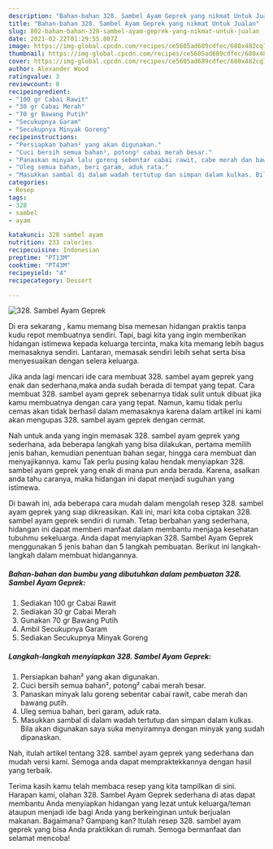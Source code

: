 ```yaml
---
description: "Bahan-bahan 328. Sambel Ayam Geprek yang nikmat Untuk Jualan"
title: "Bahan-bahan 328. Sambel Ayam Geprek yang nikmat Untuk Jualan"
slug: 802-bahan-bahan-328-sambel-ayam-geprek-yang-nikmat-untuk-jualan
date: 2021-02-22T01:29:55.807Z
image: https://img-global.cpcdn.com/recipes/ce5605ad689cdfec/680x482cq70/328-sambel-ayam-geprek-foto-resep-utama.jpg
thumbnail: https://img-global.cpcdn.com/recipes/ce5605ad689cdfec/680x482cq70/328-sambel-ayam-geprek-foto-resep-utama.jpg
cover: https://img-global.cpcdn.com/recipes/ce5605ad689cdfec/680x482cq70/328-sambel-ayam-geprek-foto-resep-utama.jpg
author: Alexander Wood
ratingvalue: 3
reviewcount: 8
recipeingredient:
- "100 gr Cabai Rawit"
- "30 gr Cabai Merah"
- "70 gr Bawang Putih"
- "Secukupnya Garam"
- "Secukupnya Minyak Goreng"
recipeinstructions:
- "Persiapkan bahan² yang akan digunakan."
- "Cuci bersih semua bahan², potong² cabai merah besar."
- "Panaskan minyak lalu goreng sebentar cabai rawit, cabe merah dan bawang putih."
- "Uleg semua bahan, beri garam, aduk rata."
- "Masukkan sambal di dalam wadah tertutup dan simpan dalam kulkas. Bila akan digunakan saya suka menyiramnya dengan minyak yang sudah dipanaskan."
categories:
- Resep
tags:
- 328
- sambel
- ayam

katakunci: 328 sambel ayam 
nutrition: 233 calories
recipecuisine: Indonesian
preptime: "PT13M"
cooktime: "PT43M"
recipeyield: "4"
recipecategory: Dessert

---
```



![328. Sambel Ayam Geprek](https://img-global.cpcdn.com/recipes/ce5605ad689cdfec/680x482cq70/328-sambel-ayam-geprek-foto-resep-utama.jpg)

Di era  sekarang , kamu memang bisa memesan hidangan praktis tanpa kudu repot membuatnya sendiri. Tapi, bagi kita yang ingin memberikan hidangan istimewa kepada keluarga tercinta, maka kita memang lebih bagus memasaknya sendiri. Lantaran, memasak sendiri lebih sehat serta bisa menyesuaikan dengan selera keluarga.

Jika anda lagi mencari ide cara membuat 328. sambel ayam geprek yang enak dan sederhana,maka anda sudah berada di tempat yang tepat. Cara membuat 328. sambel ayam geprek  sebenarnya tidak sulit untuk dibuat jika kamu membuatnya dengan cara yang tepat. Namun, kamu tidak perlu cemas akan tidak berhasil dalam memasaknya 
karena dalam artikel ini kami akan mengupas 328. sambel ayam geprek dengan cermat.  



Nah untuk anda yang ingin memasak 328. sambel ayam geprek yang sederhana, ada beberapa langkah yang bisa dilakukan, pertama memilih jenis bahan, kemudian penentuan bahan segar, hingga cara membuat dan menyajikannya. kamu Tak perlu pusing kalau hendak menyiapkan 328. sambel ayam geprek yang enak di mana pun anda berada. Karena, asalkan anda  tahu caranya, maka hidangan ini dapat menjadi suguhan yang istimewa.

Di bawah ini, ada beberapa cara mudah dalam mengolah resep 328. sambel ayam geprek yang siap dikreasikan. Kali ini, mari kita coba ciptakan 328. sambel ayam geprek sendiri di rumah. Tetap berbahan yang sederhana, hidangan ini dapat memberi manfaat dalam membantu menjaga kesehatan tubuhmu sekeluarga. Anda dapat menyiapkan 328. Sambel Ayam Geprek menggunakan 5 jenis bahan dan 5 langkah pembuatan. Berikut ini langkah-langkah dalam membuat hidangannya.

<!--inarticleads1-->

##### Bahan-bahan dan bumbu yang dibutuhkan dalam pembuatan 328. Sambel Ayam Geprek:

1. Sediakan 100 gr Cabai Rawit
1. Sediakan 30 gr Cabai Merah
1. Gunakan 70 gr Bawang Putih
1. Ambil Secukupnya Garam
1. Sediakan Secukupnya Minyak Goreng




<!--inarticleads2-->

##### Langkah-langkah menyiapkan 328. Sambel Ayam Geprek:

1. Persiapkan bahan² yang akan digunakan.
1. Cuci bersih semua bahan², potong² cabai merah besar.
1. Panaskan minyak lalu goreng sebentar cabai rawit, cabe merah dan bawang putih.
1. Uleg semua bahan, beri garam, aduk rata.
1. Masukkan sambal di dalam wadah tertutup dan simpan dalam kulkas. Bila akan digunakan saya suka menyiramnya dengan minyak yang sudah dipanaskan.




Nah, itulah artikel tentang  328. sambel ayam geprek  yang sederhana dan mudah versi kami. Semoga anda dapat mempraktekkannya dengan hasil yang terbaik. 

Terima kasih kamu telah membaca resep yang kita tampilkan di sini. Harapan kami, olahan  328. Sambel Ayam Geprek sederhana di atas dapat membantu Anda menyiapkan hidangan yang lezat untuk keluarga/teman ataupun menjadi ide bagi Anda yang berkeinginan untuk berjualan makanan. Bagaimana? Gampang kan? Itulah resep 328. sambel ayam geprek yang bisa Anda praktikkan di rumah. Semoga bermanfaat dan selamat mencoba!

